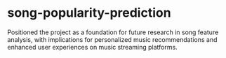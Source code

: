 # song-popularity-prediction
 Positioned the project as a foundation for future research in song feature analysis, with implications for personalized music recommendations and enhanced user experiences on music streaming platforms.
